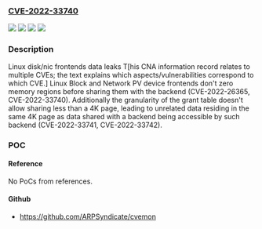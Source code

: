 ### [CVE-2022-33740](https://cve.mitre.org/cgi-bin/cvename.cgi?name=CVE-2022-33740)
![](https://img.shields.io/static/v1?label=Product&message=Linux&color=blue)
![](https://img.shields.io/static/v1?label=Product&message=xen&color=blue)
![](https://img.shields.io/static/v1?label=Version&message=%3F%20consult%20Xen%20advisory%20XSA-403%20&color=brighgreen)
![](https://img.shields.io/static/v1?label=Vulnerability&message=unknown&color=brighgreen)

### Description

Linux disk/nic frontends data leaks T[his CNA information record relates to multiple CVEs; the text explains which aspects/vulnerabilities correspond to which CVE.] Linux Block and Network PV device frontends don't zero memory regions before sharing them with the backend (CVE-2022-26365, CVE-2022-33740). Additionally the granularity of the grant table doesn't allow sharing less than a 4K page, leading to unrelated data residing in the same 4K page as data shared with a backend being accessible by such backend (CVE-2022-33741, CVE-2022-33742).

### POC

#### Reference
No PoCs from references.

#### Github
- https://github.com/ARPSyndicate/cvemon

